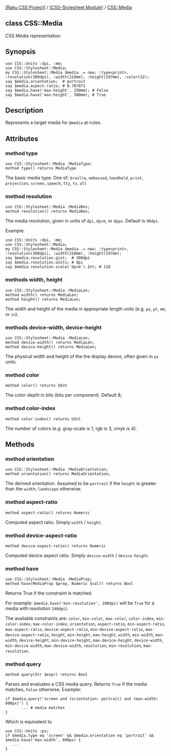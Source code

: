 [[Raku CSS Project]](https://css-raku.github.io)
 / [[CSS-Stylesheet Module]](https://css-raku.github.io/CSS-Stylesheet-raku)
 / [CSS::Media](https://css-raku.github.io/CSS-Stylesheet-raku/CSS/Media)

class CSS::Media
----------------

CSS Media representation

Synopsis
--------

    use CSS::Units :dpi, :mm;
    use CSS::Stylesheet::Media;
    my CSS::Stylesheet::Media $media .= new: :type<print>, :resolution(300dpi), :width(210mm), :height(297mm), :color(32);
    say $media.orientation;  # portrait
    say $media.aspect-ratio; # 0.707071
    say $media.have('max-height', 250mm); # False
    say $media.have('max-height', 300mm); # True

Description
-----------

Represents a target media for `@media` at-rules.

Attributes
----------

### method type

    use CSS::Stylesheet::Media :MediaType;
    method type() returns MediaType

The basic media type. One of: `braille`, `embossed`, `handheld`, `print`, `projection`, `screen`, `speech`, `tty`, `tv`, `all`

### method resolution

    use CSS::Stylesheet::Media :MediaRes;
    method resolution() returns MediaRes;

The media resolution, given in units of `dpi`, `dpcm`, or `dppx`. Default is `96dpi`.

Example:

    use CSS::Units :dpi, :mm;
    use CSS::Stylesheet::Media;
    my CSS::Stylesheet::Media $media .= new: :type<print>, :resolution(300dpi), :width(210mm), :height(297mm);
    say $media.resolution.gist;  # 300dpi
    say $media.resolution.units; # dpi
    say $media.resolution.scale('dpcm').Int; # 118

### methods width, height

    use CSS::Stylesheet::Media :MediaLen;
    method width() returns MediaLen;
    method height() returns MediaLen;

The width and height of the media in appropriate length units (e.g. `px`, `pt`, `mm`, or `in`).

### methods device-width, device-height

    use CSS::Stylesheet::Media :MediaLen;
    method device-width() returns MediaLen;
    method device-height() returns MediaLen;

The physical width and height of the the display device, often given in `px` units.

### method color

    method color() returns UInt

The color-depth in bits (bits per component). Default 8;

### method color-index

    method color-index() returns UInt

The number of colors (e.g. gray-scale is 1, rgb is 3, cmyk is 4).

Methods
-------

### method orientation

    use CSS::Stylesheet::Media :MediaOrientation;
    method orientation() returns MediaOrientation;

The derived orientation. Assumed to be `portrait` if the `height` is greater than the `width`; `landscape` otherwise.

### method aspect-ratio

    method aspect-ratio() returns Numeric

Computed aspect ratio. Simply `width` / `height`.

### method device-aspect-ratio

    method device-aspect-ratio() returns Numeric

Computed device aspect ratio. Simply `device-width` / `device-height`.

### method have

    use CSS::Stylesheet::Media :MediaProp;
    method have(MediaProp $prop, Numeric $val?) returns Bool

Returns True if the constraint is matched.

For example: `$media.have('min-resolution', 200dpi)` will be `True` for a media with resolution `240dpi`).

The available constraints are: `color`, `min-color`, `max-color`, `color-index`, `min-color-index`, `max-color-index`, `orientation`, `aspect-ratio`, `min-aspect-ratio`, `max-aspect-ratio`, `device-aspect-ratio`, `min-device-aspect-ratio`, `max-device-aspect-ratio`, `height`, `min-height`, `max-height`, `width`, `min-width`, `max-width`, `device-height`, `min-device-height`, `max-device-height`, `device-width`, `min-device-width`, `max-device-width`, `resolution`, `min-resolution`, `max-resolution`.

### method query

    method query(Str $expr) returns Bool

Parses and evaluates a CSS media query. Returns `True` if the media matches, `False` otherwise. Example:

    if $media.query('screen and (orientation: portrait) and (max-width: 600px)') {
           ... # media matches
    }

Which is equivalent to

    use CSS::Units :px;
    if $media.type eq 'screen' && $media.orientation eq 'portrait' && $media.have('max-width', 600px) {
       ...
    }

